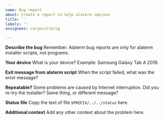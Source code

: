 ```yaml
---
name: Bug report
about: Create a report to help alaterm improve
title: ''
labels: ''
assignees: cargocultprog

---
```


**Describe the bug**
Remember: Alaterm bug reports are only for alaterm installer scripts, not programs.

**Your device**
What is your device? Example: Samsung Galaxy Tab A 2019.

**Exit message from alaterm script**
When the script failed, what was the error message?

**Repeatable?**
Some problems are caused by Internet interruption.
Did you re-try the installer? Same thing, or different message?

**Status file**
Copy the text of file `$PREFIX/../../status` here.

**Additional context**
Add any other context about the problem here.
